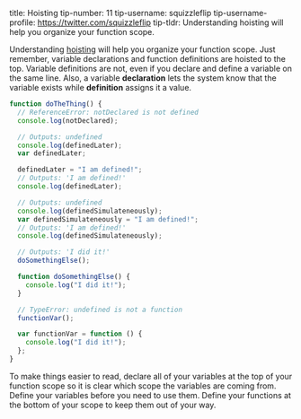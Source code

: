title: Hoisting
tip-number: 11
tip-username: squizzleflip
tip-username-profile: https://twitter.com/squizzleflip
tip-tldr: Understanding hoisting will help you organize your function scope.

Understanding [hoisting](https://developer.mozilla.org/en-US/docs/Web/JavaScript/Reference/Statements/var#var_hoisting) will help you organize your function scope. Just remember, variable declarations and function definitions are hoisted to the top. Variable definitions are not, even if you declare and define a variable on the same line. Also, a variable **declaration** lets the system know that the variable exists while **definition** assigns it a value.

```javascript
function doTheThing() {
  // ReferenceError: notDeclared is not defined
  console.log(notDeclared);

  // Outputs: undefined
  console.log(definedLater);
  var definedLater;

  definedLater = "I am defined!";
  // Outputs: 'I am defined!'
  console.log(definedLater);

  // Outputs: undefined
  console.log(definedSimulateneously);
  var definedSimulateneously = "I am defined!";
  // Outputs: 'I am defined!'
  console.log(definedSimulateneously);

  // Outputs: 'I did it!'
  doSomethingElse();

  function doSomethingElse() {
    console.log("I did it!");
  }

  // TypeError: undefined is not a function
  functionVar();

  var functionVar = function () {
    console.log("I did it!");
  };
}
```

To make things easier to read, declare all of your variables at the top of your function scope so it is clear which scope the variables are coming from. Define your variables before you need to use them. Define your functions at the bottom of your scope to keep them out of your way.
